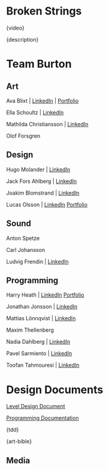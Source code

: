 # Broken Strings

{video}

{description}

# Team Burton

## Art

Ava Blixt | [LinkedIn](https://www.linkedin.com/in/ava-blixt-6830aa195/) | [Portfolio]()

Ella Schoultz | [LinkedIn](https://www.linkedin.com/in/ella-schoultz/) 

Mathilda Christiansson | [LinkedIn](https://www.linkedin.com/in/mathilda-christiansson-107048220/) 

Olof Forsgren 



## Design

Hugo Molander | [LinkedIn](https://www.linkedin.com/in/-hugo-molander/) 

Jack Fors Ahlberg | [LinkedIn](https://www.linkedin.com/in/jack-fors-ahlberg-9a8657221/) 

Joakim Blomstrand | [LinkedIn](https://www.linkedin.com/in/joakim-blomstrand-218417227/) 

Lucas Olsson | [LinkedIn](https://www.linkedin.com/in/lucasolsson/) [Portfolio](https://www.lucasolsson.se/)


## Sound

Anton Spetze 

Carl Johansson 

Ludvig Frendin | [LinkedIn](https://www.linkedin.com/in/ludvig-frendin-10b5b023a/) 


## Programming

Harry Heath | [LinkedIn](https://www.linkedin.com/in/hmtheath/) [Portfolio](https://whatsrunningroundmyhead.wordpress.com/portfolio/)

Jonathan Jonsson | [LinkedIn](https://www.linkedin.com/in/jonathan-jonsson-50346a44/)

Mattias Lönnqvist | [LinkedIn](linkedin.com/in/mattias-lönnqvist-a12929230/) 

Maxim Thellenberg 

Nadia Dahlberg | [LinkedIn](https://www.linkedin.com/in/nadia-dahlberg-681663237/)

Pavel Sarmiento | [LinkedIn](https://www.linkedin.com/in/pavel-sarmiento-5483661a3/) 

Toofan Tahmouresi | [LinkedIn](https://www.linkedin.com/in/toofantah/)




# Design Documents

[Level Design Document](https://docs.google.com/document/d/175BH6Gn55kEokYSTSJycJg5dB4U4uDsKR7SMqzGB4cQ/)

[Programming Documentation](http://www.teamburtondocs.team/)

{tdd}

{art-bible}

## Media
